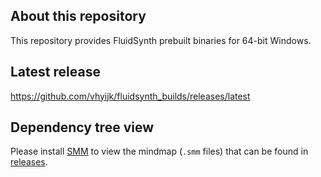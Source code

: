 ## About this repository

This repository provides FluidSynth prebuilt binaries for 64-bit Windows.

## Latest release

<https://github.com/vhyijk/fluidsynth_builds/releases/latest>

## Dependency tree view

Please install [SMM](https://github.com/wanglin2/mind-map) to view the mindmap (`.smm` files) that can be found in [releases](releases).
